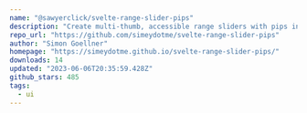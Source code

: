 ```yaml
---
name: "@sawyerclick/svelte-range-slider-pips"
description: "Create multi-thumb, accessible range sliders with pips in Svelte."
repo_url: "https://github.com/simeydotme/svelte-range-slider-pips"
author: "Simon Goellner"
homepage: "https://simeydotme.github.io/svelte-range-slider-pips/"
downloads: 14
updated: "2023-06-06T20:35:59.428Z"
github_stars: 485
tags: 
  - ui
---
```

